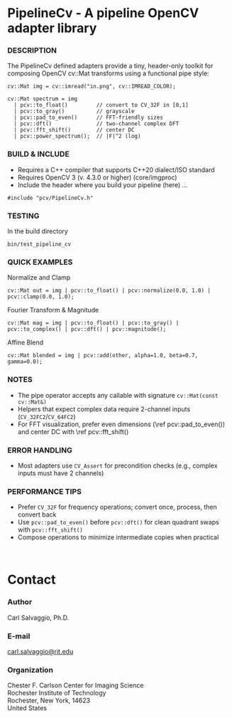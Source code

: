 # PipelineCv - A pipeline OpenCV adapter library

### DESCRIPTION
The PipelineCv defined adapters provide a tiny, header-only toolkit for composing OpenCV cv::Mat transforms using a functional pipe style:

```
cv::Mat img = cv::imread("in.png", cv::IMREAD_COLOR);
 
cv::Mat spectrum = img
  | pcv::to_float()         // convert to CV_32F in [0,1]
  | pcv::to_gray()          // grayscale
  | pcv::pad_to_even()      // FFT-friendly sizes
  | pcv::dft()              // two-channel complex DFT
  | pcv::fft_shift()        // center DC
  | pcv::power_spectrum();  // |F|^2 (log)
```
### BUILD & INCLUDE
- Requires a C++ compiler that supports C++20 dialect/ISO standard
- Requires OpenCV 3 (v. 4.3.0 or higher) (core/imgproc)
- Include the header where you build your pipeline (here) ...

```
#include "pcv/PipelineCv.h"
```

### TESTING 
In the build directory
```
bin/test_pipeline_cv
```

### QUICK EXAMPLES
Normalize and Clamp
```
cv::Mat out = img | pcv::to_float() | pcv::normalize(0.0, 1.0) | pcv::clamp(0.0, 1.0);
```

Fourier Transform & Magnitude
```
cv::Mat mag = img | pcv::to_float() | pcv::to_gray() | pcv::to_complex() | pcv::dft() | pcv::magnitude();
```

Affine Blend
```
cv::Mat blended = img | pcv::add(other, alpha=1.0, beta=0.7, gamma=0.0);
```

### NOTES
- The pipe operator accepts any callable with signature `cv::Mat(const cv::Mat&)`
- Helpers that expect complex data require 2-channel inputs (`CV_32FC2`/`CV_64FC2`)
- For FFT visualization, prefer even dimensions (\ref pcv::pad_to_even()) and center DC with \ref pcv::fft_shift()

### ERROR HANDLING
- Most adapters use `CV_Assert` for precondition checks (e.g., complex inputs must have 2 channels)

### PERFORMANCE TIPS
- Prefer `CV_32F` for frequency operations; convert once, process, then convert back
- Use `pcv::pad_to_even()` before `pcv::dft()` for clean quadrant swaps with `pcv::fft_shift()`
- Compose operations to minimize intermediate copies when practical

&nbsp;
# Contact
### Author  
Carl Salvaggio, Ph.D.

### E-mail
carl.salvaggio@rit.edu

### Organization
Chester F. Carlson Center for Imaging Science  
Rochester Institute of Technology  
Rochester, New York, 14623  
United States